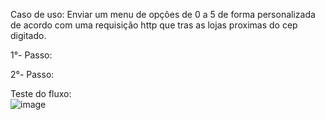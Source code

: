 Caso de uso: Enviar um menu de opções de 0 a 5 de forma personalizada de acordo com uma requisição http que tras as lojas proximas do cep digitado.

1°- Passo: 


2°- Passo:



Teste do fluxo:
<br>![image](https://user-images.githubusercontent.com/18338341/153755925-b6a65e54-6fe1-400e-a666-8c113eb5c7ff.png)
